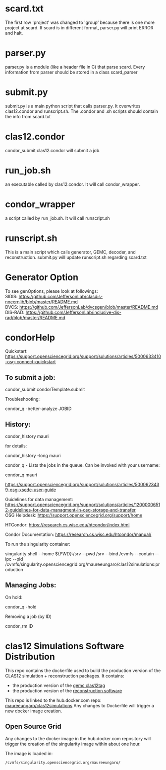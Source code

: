 # scard.txt

The first row 'project' was changed to 'group' because there is one more project at scard. If scard is in different format, parser.py will print ERROR and halt.

# parser.py
parser.py is a module (like a header file in C) that parse scard.
Every information from parser should be stored in a class scard_parser

# submit.py
submit.py is a main python script that calls parser.py.
It overwrites clas12.condor and runscript.sh. The .condor and .sh scripts should contain the info from scard.txt
 
# clas12.condor
condor_submit clas12.condor will submit a job.

# run_job.sh
an executable called by clas12.condor. It will call condor_wrapper.

# condor_wrapper
a script called by run_job.sh. It will call runscript.sh

# runscript.sh
This is a main script which calls generator, GEMC, decoder, and reconstruction. submit.py will update runscript.sh regarding scard.txt

# Generator Option

To see genOptions, please look at followings:<br />
SIDIS: https://github.com/JeffersonLab/clasdis-nocernlib/blob/master/README.md<br />
DVCS: https://github.com/JeffersonLab/dvcsgen/blob/master/README.md<br />
DIS-RAD: https://github.com/JeffersonLab/inclusive-dis-rad/blob/master/README.md

# condorHelp
Quickstart: https://support.opensciencegrid.org/support/solutions/articles/5000633410-osg-connect-quickstart


To submit a job:
----------------

condor_submit condorTemplate.submit


Troubleshooting:

 condor_q -better-analyze JOBID


History:
--------

condor_history mauri

for details:

condor_history -long mauri

condor_q - Lists the jobs in the queue. Can be invoked with your username:

condor_q mauri



https://support.opensciencegrid.org/support/solutions/articles/5000623439-osg-xsede-user-guide


Guidelines for data management: https://support.opensciencegrid.org/support/solutions/articles/12000006512-guidelines-for-data-managment-in-osg-storage-and-transfer<br />
OSG Helpdesk: https://support.opensciencegrid.org/support/home

HTCondor: https://research.cs.wisc.edu/htcondor/index.html

Condor Documentation: https://research.cs.wisc.edu/htcondor/manual/


To run the singularity container:

singularity shell --home ${PWD}:/srv --pwd /srv --bind /cvmfs --contain --ipc --pid /cvmfs/singularity.opensciencegrid.org/maureeungaro/clas12simulations:production


Managing Jobs:
-------------

On hold:

condor_q  -hold

Removing a job (by ID)

condor_rm ID

# clas12 Simulations Software Distribution


This repo contains the dockerfile used to build the production version of the CLAS12 simulation + reconstruction packages. It contains:


- the production version of the [gemc clas12tag](https://github.com/gemc/clas12Tags)
- the production version of the [reconstruction software](https://github.com/JeffersonLab/clas12-offline-software)

This repo is linked to the hub.docker.com repo: [maureeungaro/clas12simulations](https://hub.docker.com/u/maureeungaro/)
Any changes to Dockerfile will trigger a new docker image creation.

## Open Source Grid

Any changes to the docker image in the hub.docker.com repository will trigger the creation of the singularity image within about one hour.

The image is loaded in:

```/cvmfs/singularity.opensciencegrid.org/maureeungaro/```

